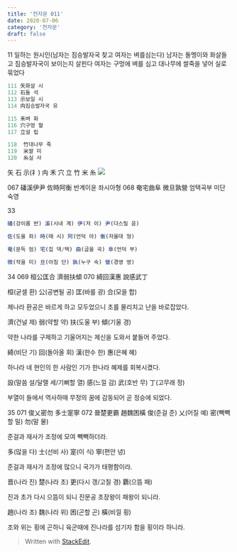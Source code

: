 ```yaml
---
title: '천자문 011'
date: 2020-07-06
category: '천자문'
draft: false
---
```

11 일하는 원시인(남자는 짐승발자국 찾고 여자는 벼를심는다)
남자는 돌멩이와 화살들고 짐승발자국이 보이는지 살핀다
여자는 구멍에 벼를 심고 
대나무에 쌀죽을 넣어 실로묶었다


```js
111 矢화살 시
112 石돌 석
113 示보일 시
114 禸짐승발자국 유

115 禾벼 화
116 穴구멍 혈
117 立설 립

118  竹대나무 죽
119  米쌀 미
120  糸실 사
```
矢 石 示(礻) 禸 禾 穴 立 竹 米 糸 
![](https://i.ibb.co/1QZf3Qd/2020-07-06-10-33-53.png)
      
      
067 磻溪伊尹 佐時阿衡 	반계이윤 좌시아형
068 奄宅曲阜 微旦孰營    엄택곡부 미단숙영


33
```js
磻(강이름 반) 溪(시내 계) 伊(저 이) 尹(다스릴 윤)

佐(도울 좌) 時(때 시) 阿(언덕 아) 衡(저울대 형)

奄(문득 엄) 宅(집 댁/택) 曲(굽을 곡) 阜(언덕 부)

微(작을 미) 旦(아침 단) 孰(누구 숙) 營(경영 영)

```
34
069 桓公匡合 濟弱扶傾 070 綺回漢惠 說感武丁 

桓(굳셀 환) 公(공변될 공) 匡(바를 광) 合(모을 합)

제나라 환공은 바르게 하고 모두었으니 초를 물리치고 난을 바로잡았다.

濟(건널 제) 弱(약할 약) 扶(도울 부) 傾(기울 경)

약한 나라를 구제하고 기울어지는 제신을 도와서 붙들어 주었다.

綺(비단 기) 回(돌아올 회) 漢(한수 한) 惠(은혜 혜)

하나라 네 현인의 한 사람인 기가 한나라 혜제를 회복시켰다.

設(말씀 설/달랠 세/기뻐할 열) 感(느낄 감) 武(호반 무) 丁(고무래 정)

부열이 들에서 역사하매 무정의 꿈에 감동되어 곧 정승에 되었다.

35
071 俊乂密勿 多士寔寧 072 晉楚更霸 趙魏困橫 
俊(준걸 준) 乂(어질 예) 密(빽빽할 밀) 勿(말 물)

준걸과 재사가 조정에 모여 빽빽하더라.

多(많을 다) 士(선비 사) 寔(이 식) 寧(편안 녕)

준걸과 재사가 조정에 많으니 국가가 태평함이라.

晋(나라 진) 楚(나라 초) 更(다시 갱/고칠 경) 覇(으뜸 패)

진과 초가 다시 으뜸이 되니 진문공 초장왕이 패왕이 되니라.

趙(나라 조) 魏(나라 위) 困(곤할 곤) 橫(비낄 횡)

조와  위는  횡에  곤하니  육군때에  진나라를  섬기자  함을  횡이라  하니라.

> Written with [StackEdit](https://stackedit.io/).
<!--stackedit_data:
eyJoaXN0b3J5IjpbOTg4NjYyMzM1LDc5OTkwNjY3NCwxOTAyNz
Q1ODc5LDE2NDU1NDA0NzksLTE1NzIyMjc1MTcsMTQ4MDE1MjYx
MiwzMTY2MTk5ODgsOTczMDQyMjQyLDcyMzE0MzM4NywtMTI5MT
A4NTA2NSwtMTc5MDE2NTcxMywtNzQyOTU0NzIyXX0=
-->